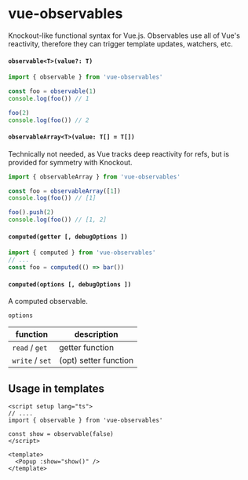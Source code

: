 # vue-observables

Knockout-like functional syntax for Vue.js. Observables use all of Vue's reactivity, therefore they can trigger template updates, watchers, etc.

#### `observable<T>(value?: T)`

```ts
import { observable } from 'vue-observables'

const foo = observable(1)
console.log(foo()) // 1

foo(2)
console.log(foo()) // 2
```

#### `observableArray<T>(value: T[] = T[])`

Technically not needed, as Vue tracks deep reactivity for refs, but is provided for symmetry with Knockout.

```ts
import { observableArray } from 'vue-observables'

const foo = observableArray([1])
console.log(foo()) // [1]

foo().push(2)
console.log(foo()) // [1, 2]
```

#### `computed(getter [, debugOptions ])`

```ts
import { computed } from 'vue-observables'
// ...
const foo = computed(() => bar())
```

#### `computed(options [, debugOptions ])`

A computed observable.

`options`


| function        | description            |
| ----------------- | ------------------------ |
| `read` / `get`  | getter function        |
| `write` / `set` | (opt) setter function  |

## Usage in templates

```vue
<script setup lang="ts">
// ....
import { observable } from 'vue-observables'

const show = observable(false)
</script>

<template>
  <Popup :show="show()" />
</template>
```
